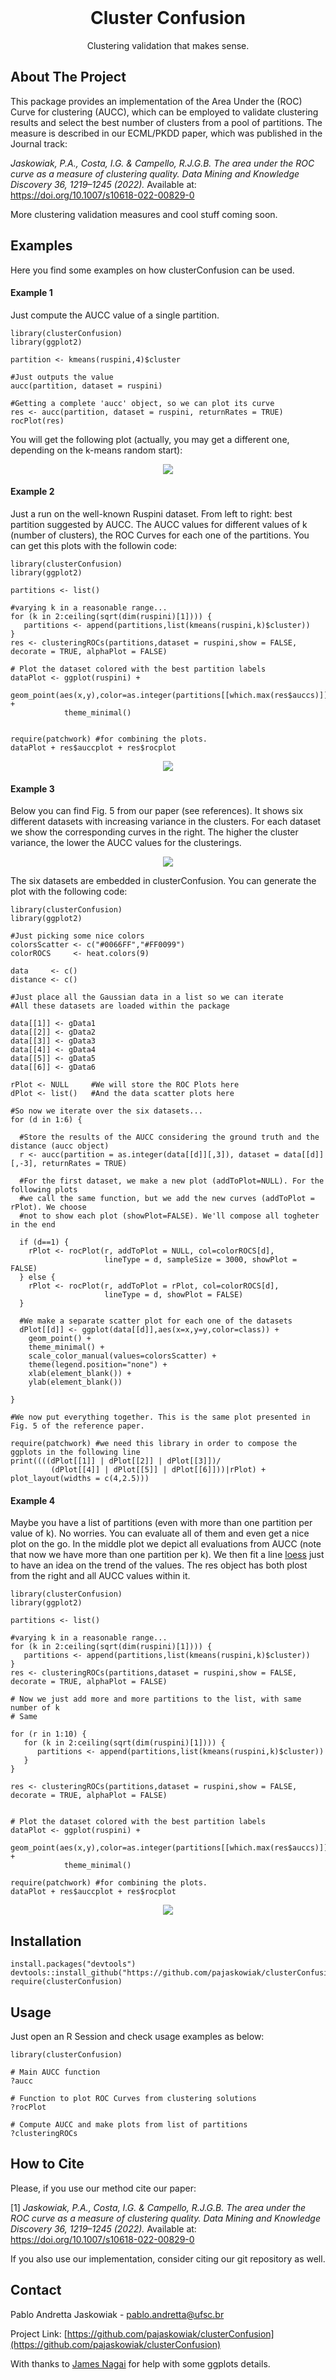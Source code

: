 <!-- PROJECT LOGO -->
<br />
<div align="center">
<h1 align="center">Cluster Confusion</h3>
<p align="center"> Clustering validation that makes sense.  </p>
</div>

<!-- ABOUT THE PROJECT -->
## About The Project

This package provides an implementation of the Area Under the (ROC) Curve for clustering (AUCC), which can be employed to validate clustering results and select the best number of clusters from a pool of partitions. The measure is described in our ECML/PKDD paper, which was published in the Journal track:

 *Jaskowiak, P.A., Costa, I.G. & Campello, R.J.G.B. The area under the ROC curve as a measure of clustering quality. Data Mining and Knowledge Discovery 36, 1219–1245 (2022).* Available at: https://doi.org/10.1007/s10618-022-00829-0

More clustering validation measures and cool stuff coming soon.

## Examples

Here you find some examples on how clusterConfusion can be used.

#### Example 1
Just compute the AUCC value of a single partition.

```{r}
library(clusterConfusion)
library(ggplot2)

partition <- kmeans(ruspini,4)$cluster

#Just outputs the value
aucc(partition, dataset = ruspini)

#Getting a complete 'aucc' object, so we can plot its curve
res <- aucc(partition, dataset = ruspini, returnRates = TRUE)
rocPlot(res)

```

You will get the following plot (actually, you may get a different one, depending on the k-means random start):


<p align="center">
  <img src="plots/singleROC.png" />
</p>

#### Example 2

Just a run on the well-known Ruspini dataset. From left to right: best partition suggested by AUCC. The AUCC values for different values of k (number of clusters), the ROC Curves for each one of the partitions. You can get this plots with the followin code:

```{r}
library(clusterConfusion)
library(ggplot2)

partitions <- list()

#varying k in a reasonable range...
for (k in 2:ceiling(sqrt(dim(ruspini)[1]))) {
   partitions <- append(partitions,list(kmeans(ruspini,k)$cluster))
}
res <- clusteringROCs(partitions,dataset = ruspini,show = FALSE, decorate = TRUE, alphaPlot = FALSE)

# Plot the dataset colored with the best partition labels
dataPlot <- ggplot(ruspini) + 
            geom_point(aes(x,y),color=as.integer(partitions[[which.max(res$auccs)]])) + 
            theme_minimal()


require(patchwork) #for combining the plots.
dataPlot + res$auccplot + res$rocplot
```

<p align="center">
  <img src="plots/singleK.png" />
</p>

#### Example 3

Below you can find Fig. 5 from our paper (see references). It shows six different datasets with increasing variance in the clusters. For each dataset we show the corresponding curves in the right. The higher the cluster variance, the lower the AUCC values for the clusterings.

<p align="center">
  <img src="plots/varPlots.png" />
</p>

The six datasets are embedded in clusterConfusion. You can generate the plot with the following code:

```{r}
library(clusterConfusion)
library(ggplot2)

#Just picking some nice colors
colorsScatter <- c("#0066FF","#FF0099")
colorROCS     <- heat.colors(9)

data     <- c()
distance <- c()

#Just place all the Gaussian data in a list so we can iterate
#All these datasets are loaded within the package

data[[1]] <- gData1
data[[2]] <- gData2
data[[3]] <- gData3
data[[4]] <- gData4
data[[5]] <- gData5
data[[6]] <- gData6

rPlot <- NULL     #We will store the ROC Plots here
dPlot <- list()   #And the data scatter plots here

#So now we iterate over the six datasets...
for (d in 1:6) {

  #Store the results of the AUCC considering the ground truth and the distance (aucc object)
  r <- aucc(partition = as.integer(data[[d]][,3]), dataset = data[[d]][,-3], returnRates = TRUE)

  #For the first dataset, we make a new plot (addToPlot=NULL). For the following plots
  #we call the same function, but we add the new curves (addToPlot = rPlot). We choose
  #not to show each plot (showPlot=FALSE). We'll compose all togheter in the end

  if (d==1) {
    rPlot <- rocPlot(r, addToPlot = NULL, col=colorROCS[d],
                     lineType = d, sampleSize = 3000, showPlot = FALSE)
  } else {
    rPlot <- rocPlot(r, addToPlot = rPlot, col=colorROCS[d],
                     lineType = d, showPlot = FALSE)
  }

  #We make a separate scatter plot for each one of the datasets
  dPlot[[d]] <- ggplot(data[[d]],aes(x=x,y=y,color=class)) +
    geom_point() +
    theme_minimal() +
    scale_color_manual(values=colorsScatter) +
    theme(legend.position="none") +
    xlab(element_blank()) +
    ylab(element_blank())

}

#We now put everything together. This is the same plot presented in Fig. 5 of the reference paper.

require(patchwork) #we need this library in order to compose the ggplots in the following line
print((((dPlot[[1]] | dPlot[[2]] | dPlot[[3]])/
         (dPlot[[4]] | dPlot[[5]] | dPlot[[6]]))|rPlot) + plot_layout(widths = c(4,2.5)))
```

#### Example 4

Maybe you have a list of partitions (even with more than one partition per value of k). No worries. You can evaluate all of them and even get a nice plot on the go. In the middle plot we depict all evaluations from AUCC (note that now we have more than one partition per k). We then fit a line [loess](https://www.rdocumentation.org/packages/stats/versions/3.6.2/topics/loess) just to have an idea on the trend of the values. The res object has both plost from the right and all AUCC values within it.

```{r}
library(clusterConfusion)
library(ggplot2)

partitions <- list()

#varying k in a reasonable range...
for (k in 2:ceiling(sqrt(dim(ruspini)[1]))) {
   partitions <- append(partitions,list(kmeans(ruspini,k)$cluster))
}
res <- clusteringROCs(partitions,dataset = ruspini,show = FALSE, decorate = TRUE, alphaPlot = FALSE)

# Now we just add more and more partitions to the list, with same number of k
# Same

for (r in 1:10) {
   for (k in 2:ceiling(sqrt(dim(ruspini)[1]))) {
      partitions <- append(partitions,list(kmeans(ruspini,k)$cluster))
   }
}

res <- clusteringROCs(partitions,dataset = ruspini,show = FALSE, decorate = TRUE, alphaPlot = FALSE)


# Plot the dataset colored with the best partition labels
dataPlot <- ggplot(ruspini) + 
            geom_point(aes(x,y),color=as.integer(partitions[[which.max(res$auccs)]])) + 
            theme_minimal()

require(patchwork) #for combining the plots.
dataPlot + res$auccplot + res$rocplot

```

<p align="center">
  <img src="plots/multipleK.png" />
</p>

<!-- Installation -->
## Installation

```{r}
install.packages("devtools")
devtools::install_github("https://github.com/pajaskowiak/clusterConfusion")
require(clusterConfusion)
```

<!-- USAGE EXAMPLES -->
## Usage

Just open an R Session and check usage examples as below:

```{r}
library(clusterConfusion)

# Main AUCC function
?aucc

# Function to plot ROC Curves from clustering solutions
?rocPlot

# Compute AUCC and make plots from list of partitions
?clusteringROCs
```


<!-- CITE -->
## How to Cite

Please, if you use our method cite our paper:

[1] *Jaskowiak, P.A., Costa, I.G. & Campello, R.J.G.B. The area under the ROC curve as a measure of clustering quality. Data Mining and Knowledge Discovery 36, 1219–1245 (2022).* Available at: https://doi.org/10.1007/s10618-022-00829-0

If you also use our implementation, consider citing our git repository as well.

<!-- CONTACT -->
## Contact

Pablo Andretta Jaskowiak - pablo.andretta@ufsc.br

Project Link: [https://github.com/pajaskowiak/clusterConfusion](https://github.com/pajaskowiak/clusterConfusion)

With thanks to [James Nagai](https://jsnagai.github.io/) for help with some ggplots details.
